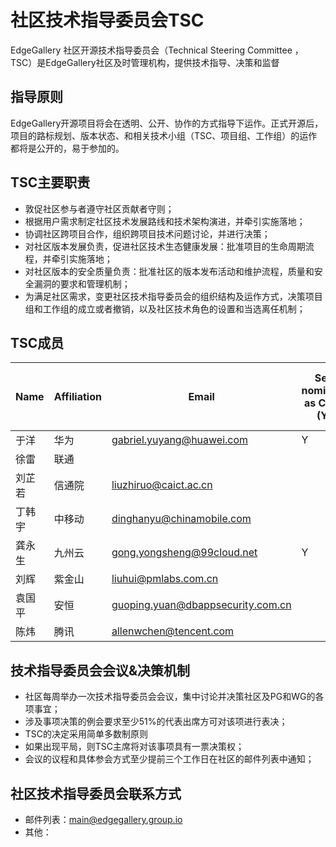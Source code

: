 # 社区技术指导委员会TSC
EdgeGallery 社区开源技术指导委员会（Technical Steering Committee ，TSC）是EdgeGallery社区及时管理机构，提供技术指导、决策和监督
## 指导原则
EdgeGallery开源项目将会在透明、公开、协作的方式指导下运作。正式开源后，项目的路标规划、版本状态、和相关技术小组（TSC、项目组、工作组）的运作都将是公开的，易于参加的。
## TSC主要职责
* 敦促社区参与者遵守社区贡献者守则；
* 根据用户需求制定社区技术发展路线和技术架构演进，并牵引实施落地；
* 协调社区跨项目合作，组织跨项目技术问题讨论，并进行决策；
* 对社区版本发展负责，促进社区技术生态健康发展：批准项目的生命周期流程，并牵引实施落地；
* 对社区版本的安全质量负责：批准社区的版本发布活动和维护流程，质量和安全漏洞的要求和管理机制；
* 为满足社区需求，变更社区技术指导委员会的组织结构及运作方式，决策项目组和工作组的成立或者撤销，以及社区技术角色的设置和当选离任机制；
## TSC成员
| **Name**          | **Affiliation**       | **Email**                |  **Self nominate as Chair (Y)** | **Self Nominate as Co-Chair (Y/N)** |
|-------------------|-----------------------|--------------------------|--------------------------------|-------------------------------------|
| 于洋              | 华为                   | gabriel.yuyang@huawei.com           |     Y             |                        |
| 徐雷              | 联通                   |                                     |    |    | 
| 刘芷若            | 信通院                 | liuzhiruo@caict.ac.cn               |   |   |
| 丁韩宇            | 中移动                 | dinghanyu@chinamobile.com           |   |   |
| 龚永生            | 九州云                 |  gong.yongsheng@99cloud.net         |  Y |  Y  |
| 刘辉              | 紫金山                 | liuhui@pmlabs.com.cn                |   |   |
| 袁国平            | 安恒                   | guoping.yuan@dbappsecurity.com.cn   |   |   |
| 陈炜              | 腾讯                   | allenwchen@tencent.com              |   |   |


## 技术指导委员会会议&决策机制
* 社区每周举办一次技术指导委员会会议，集中讨论并决策社区及PG和WG的各项事宜；
* 涉及事项决策的例会要求至少51%的代表出席方可对该项进行表决；
* TSC的决定采用简单多数制原则 
* 如果出现平局，则TSC主席将对该事项具有一票决策权；
* 会议的议程和具体参会方式至少提前三个工作日在社区的邮件列表中通知；
## 社区技术指导委员会联系方式
* 邮件列表：main@edgegallery.group.io
* 其他： 
